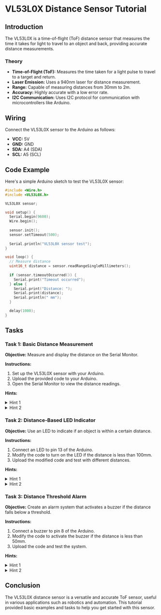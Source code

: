 # VL53L0X Distance Sensor Tutorial

## Introduction
The VL53L0X is a time-of-flight (ToF) distance sensor that measures the time it takes for light to travel to an object and back, providing accurate distance measurements. 

### Theory
- **Time-of-Flight (ToF):** Measures the time taken for a light pulse to travel to a target and return.
- **Laser Emission:** Uses a 940nm laser for distance measurement.
- **Range:** Capable of measuring distances from 30mm to 2m.
- **Accuracy:** Highly accurate with a low error rate.
- **I2C Communication:** Uses I2C protocol for communication with microcontrollers like Arduino.

## Wiring
Connect the VL53L0X sensor to the Arduino as follows:
- **VCC:** 5V
- **GND:** GND
- **SDA:** A4 (SDA)
- **SCL:** A5 (SCL)

## Code Example
Here's a simple Arduino sketch to test the VL53L0X sensor:

```cpp
#include <Wire.h>
#include <VL53L0X.h>

VL53L0X sensor;

void setup() {
  Serial.begin(9600);
  Wire.begin();
  
  sensor.init();
  sensor.setTimeout(500);
  
  Serial.println("VL53L0X sensor test");
}

void loop() {
  // Measure distance
  uint16_t distance = sensor.readRangeSingleMillimeters();
  
  if (sensor.timeoutOccurred()) {
    Serial.print("Timeout occurred");
  } else {
    Serial.print("Distance: ");
    Serial.print(distance);
    Serial.println(" mm");
  }

  delay(1000);
}

```

## Tasks

### Task 1: Basic Distance Measurement
**Objective:** Measure and display the distance on the Serial Monitor.

**Instructions:**
1. Set up the VL53L0X sensor with your Arduino.
2. Upload the provided code to your Arduino.
3. Open the Serial Monitor to view the distance readings.

**Hints:**
<details>
  <summary>Hint 1</summary>
  Ensure that the sensor is connected correctly to the I2C pins (SDA and SCL).
</details>
<details>
  <summary>Hint 2</summary>
  If you receive a "Timeout" message, check the wiring and ensure the sensor is not obstructed.
</details>

### Task 2: Distance-Based LED Indicator
**Objective:** Use an LED to indicate if an object is within a certain distance.

**Instructions:**
1. Connect an LED to pin 13 of the Arduino.
2. Modify the code to turn on the LED if the distance is less than 100mm.
3. Upload the modified code and test with different distances.

**Hints:**
<details>
  <summary>Hint 1</summary>
  Use a conditional statement to check the distance.
</details>
<details>
  <summary>Hint 2</summary>
  Use `digitalWrite(13, HIGH)` to turn on the LED and `digitalWrite(13, LOW)` to turn it off.
</details>

### Task 3: Distance Threshold Alarm
**Objective:** Create an alarm system that activates a buzzer if the distance falls below a threshold.

**Instructions:**
1. Connect a buzzer to pin 8 of the Arduino.
2. Modify the code to activate the buzzer if the distance is less than 50mm.
3. Upload the code and test the system.

**Hints:**
<details>
  <summary>Hint 1</summary>
  Use a similar conditional statement as in Task 2 to check the distance.
</details>
<details>
  <summary>Hint 2</summary>
  Use `digitalWrite(8, HIGH)` to turn on the buzzer and `digitalWrite(8, LOW)` to turn it off.
</details>

## Conclusion
The VL53L0X distance sensor is a versatile and accurate ToF sensor, useful in various applications such as robotics and automation. This tutorial provided basic examples and tasks to help you get started with this sensor.